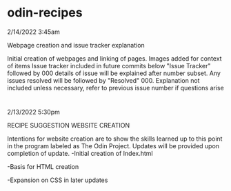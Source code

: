 # odin-recipes
2/14/2022 3:45am

Webpage creation and issue tracker explanation

Initial creation of webpages and linking of pages. Images added for context of items Issue tracker included in future commits below "Issue Tracker" followed by 000 details of issue will be explained after number subset. Any issues resolved will be followed by "Resolved" 000. Explanation not included unless necessary, refer to previous issue number if questions arise
#
2/13/2022 5:30pm

RECIPE SUGGESTION WEBSITE CREATION

Intentions for website creation are to show the skills learned up to this point in the program labeled as The Odin Project. Updates will be provided upon completion of update.
-Initial creation of Index.html

-Basis for HTML creation

-Expansion on CSS in later updates
